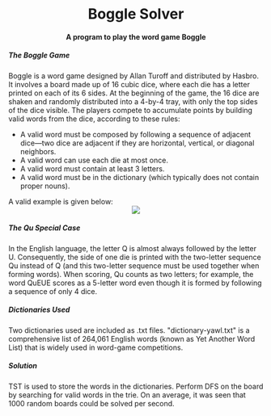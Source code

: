
<h1 align="center">Boggle Solver</h1>
<h4 align="center">A program to play the word game Boggle</h4>
<h5>The Boggle Game</h5>
<p>Boggle is a word game designed by Allan Turoff and distributed by Hasbro. It involves a board made up of 16 cubic dice, where each die has a letter printed on each of its 6 sides. At the beginning of the game, the 16 dice are shaken and randomly distributed into a 4-by-4 tray, with only the top sides of the dice visible. The players compete to accumulate points by building valid words from the dice, according to these rules: </p>
<ul>
  <li>A valid word must be composed by following a sequence of adjacent dice—two dice are adjacent if they are horizontal, vertical, or diagonal neighbors. </li>
  <li>A valid word can use each die at most once. </li>
  <li>A valid word must contain at least 3 letters. </li>
  <li>A valid word must be in the dictionary (which typically does not contain proper nouns).</li>
  </ul>
  A valid example is given below:</br>
 <center><img src="https://coursera.cs.princeton.edu/algs4/assignments/boggle/pines.png"></center>
 <h5>The Qu Special Case</h5>
 <p>In the English language, the letter Q is almost always followed by the letter U. Consequently, the side of one die is printed with the two-letter sequence Qu instead of Q (and this two-letter sequence must be used together when forming words). When scoring, Qu counts as two letters; for example, the word QuEUE scores as a 5-letter word even though it is formed by following a sequence of only 4 dice.</p>
 <h5>Dictionaries Used</h5>
 <p>Two dictionaries used are included as .txt files. "dictionary-yawl.txt" is a comprehensive list of 264,061 English words (known as Yet Another Word List) that is widely used in word-game competitions. </p>
 <h5>Solution</h5>
 <p>TST is used to store the words in the dictionaries. Perform DFS on the board by searching for valid words in the trie. On an average, it was seen that 1000 random boards could be solved per second.</p>



 

